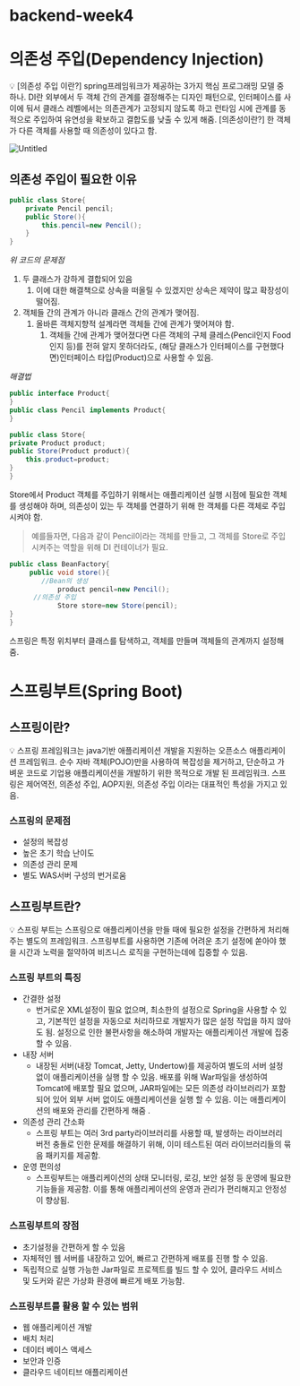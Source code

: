 # backend-week4

# 의존성 주입(Dependency Injection)

<aside>
💡 [의존성 주입 이란?]
spring프레임워크가 제공하는 3가지 핵심 프로그래밍 모델 중 하나. DI란 외부에서 두 객체 간의 관계를 결정해주는 디자인 패턴으로, 인터페이스를 사이에 둬서 클래스 레벨에서는 의존관계가 고정되지 않도록 하고 런타임 시에 관계를 동적으로 주입하여 유연성을 확보하고 결합도를 낮출 수 있게 해줌. 
[의존성이란?]
한 객체가 다른 객체를 사용할 때 의존성이 있다고 함.

</aside>

![Untitled](https://user-images.githubusercontent.com/128574532/273783137-7dda2fba-5ff1-4e8f-8763-dff029f258b5.png)

## 의존성 주입이 필요한 이유

```java
public class Store{
	private Pencil pencil;
	public Store(){
		this.pencil=new Pencil();
	}
}
```

*위 코드의 문제점*

1. 두 클래스가 강하게 결합되어 있음
    1. 이에 대한 해결책으로 상속을 떠올릴 수 있겠지만 상속은 제약이 많고 확장성이 떨어짐. 
2. 객체들 간의 관계가 아니라 클래스 간의 관계가 맺어짐. 
    1. 올바른 객체지향적 설계라면 객체들 간에 관계가 맺어져야 함. 
        1. 객체들 간에 관계가 맺어졌다면 다른 객체의 구체 클레스(Pencil인지 Food인지 등)를 전혀 알지 못하더라도, (해당 클래스가 인터페이스를 구현했다면)인터페이스 타입(Product)으로 사용할 수 있음.

*해결법*

```java
public interface Product{
}
public class Pencil implements Product{
}
```

```java
public class Store{
private Product product;
public Store(Product product){
	this.product=product;
}
}
```

Store에서 Product 객체를 주입하기 위해서는 애플리케이션 실행 시점에 필요한 객체를 생성해야 하며, 의존성이 있는 두 객체를 연결하기 위해 한 객체를 다른 객체로 주입시켜야 함. 

> 예를들자면, 다음과 같이 Pencil이라는 객체를 만들고, 그 객체를  Store로 주입시켜주는 역할을 위해 DI 컨테이너가 필요.
> 

```java
public class BeanFactory{
	 public void store(){
		//Bean의 생성
			product pencil=new Pencil();
	  //의존성 주입
			Store store=new Store(pencil);
}
}
```

스프링은 특정 위치부터 클래스를 탐색하고, 객체를 만들며 객체들의 관계까지 설정해줌. 

# 스프링부트(Spring Boot)

## 스프링이란?

<aside>
💡 스프링 프레임워크는 java기반 애플리케이션 개발을 지원하는 오픈소스 애플리케이션 프레임워크. 순수 자바 객체(POJO)만을 사용하여 복잡성을 제거하고, 단순하고 가벼운 코드로 기업용 애플리케이션을 개발하기 위한 목적으로 개발 된 프레임워크.
스프링은 제어역전, 의존성 주입, AOP지원, 의존성 주입 이라는 대표적인 특성을 가지고 있음.

</aside>

### 스프링의 문제점

- 설정의 복잡성
- 높은 초기 학습 난이도
- 의존성 관리 문제
- 별도 WAS서버 구성의 번거로움

## 스프링부트란?

<aside>
💡 스프링 부트는 스프링으로 애플리케이션을 만들 때에 필요한 설정을 간편하게 처리해주는 별도의 프레임워크.  스프링부트를 사용하면 기존에 어려운 초기 설정에 쏟아야 했을 시간과 노력을 절약하여 비즈니스 로직을 구현하는데에 집중할 수 있음.

</aside>

### 스프링 부트의 특징

- 간결한 설정
    - 번거로운 XML설정이 필요 없으며, 최소한의 설정으로 Spring을 사용할 수 있고, 기본적인 설정을 자동으로 처리하므로 개발자가 많은 설정 작업을 하지 않아도 됨. 설정으로 인한 불편사항을 해소하여 개발자는 애플리케이션 개발에 집중할 수 있음.
- 내장 서버
    - 내장된 서버(내장 Tomcat, Jetty, Undertow)를 제공하여 별도의 서버 설정 없이 애플리케이션을 실행 할 수 있음. 배포를 위해 War파일을 생성하여 Tomcat에 배포할 필요 없으며, JAR파일에는 모든 의존성 라이브러리가 포함되어 있어 외부 서버 없이도 애플리케이션을 실행 할 수 있음. 이는 애플리케이션의 배포와 관리를 간편하게 해줌 .
- 의존성 관리 간소화
    - 스프링 부트는 여러 3rd party라이브러리를 사용할 때, 발생하는 라이브러리 버전 충돌로 인한 문제를 해결하기 위해, 이미 테스트된 여러 라이브러리들의 묶음 패키지를 제공함.
- 운영 편의성
    - 스프링부트는 애플리케이션의 상태 모니터링, 로깅, 보안 설정 등 운영에 필요한 기능들을 제공함. 이를 통해 애플리케이션의 운영과 관리가 편리해지고 안정성이 향상됨.

### 스프링부트의 장점

- 초기설정을 간편하게 할 수 있음
- 자체적인 웹 서버를 내장하고 있어, 빠르고 간편하게 배포를 진행 할 수 있음.
- 독립적으로 실행 가능한 Jar파일로 프로젝트를 빌드 할 수 있어, 클라우드 서비스 및 도커와 같은 가상화 환경에 빠르게 배포 가능함.

### 스프링부트를 활용 할 수 있는 범위

- 웹 애플리케이션 개발
- 배치 처리
- 데이터 베이스 액세스
- 보안과 인증
- 클라우드 네이티브 애플리케이션
